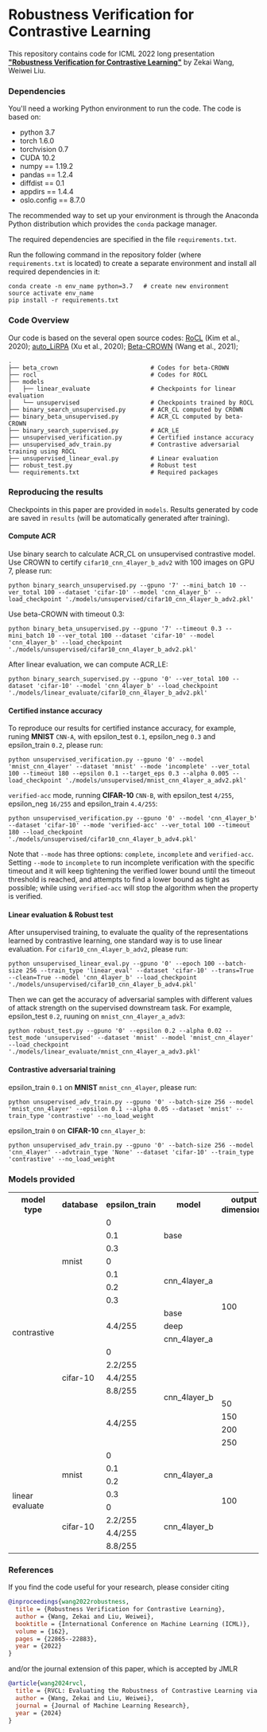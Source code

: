 # Robustness Verification for Contrastive Learning

This repository contains code for ICML 2022 long presentation **["Robustness Verification for Contrastive Learning"](https://proceedings.mlr.press/v162/wang22q.html)** by Zekai Wang, Weiwei Liu.

### Dependencies

You'll need a working Python environment to run the code. The code is based on:
- python 3.7
- torch 1.6.0
- torchvision 0.7
- CUDA 10.2
- numpy == 1.19.2
- pandas == 1.2.4
- diffdist == 0.1
- appdirs == 1.4.4
- oslo.config == 8.7.0

The recommended way to set up your environment is through the Anaconda Python distribution which provides the `conda` package manager.

The required dependencies are specified in the file `requirements.txt`.

Run the following command in the repository folder (where `requirements.txt` is located) to create a separate environment and install all required dependencies in it:

```shell
conda create -n env_name python=3.7   # create new environment
source activate env_name
pip install -r requirements.txt
```

### Code Overview

Our code is based on the several open source codes:
[RoCL](https://github.com/Kim-Minseon/RoCL) (Kim et al., 2020); 
[auto_LiRPA](https://github.com/KaidiXu/auto_LiRPA) (Xu et al., 2020); 
[Beta-CROWN](https://github.com/KaidiXu/Beta-CROWN) (Wang et al., 2021); 

```
.
├── beta_crown                          # Codes for beta-CROWN
├── rocl                                # Codes for ROCL
├── models 			
│   ├── linear_evaluate                 # Checkpoints for linear evaluation
│   └── unsupervised                    # Checkpoints trained by ROCL
├── binary_search_unsupervised.py       # ACR_CL computed by CROWN
├── binary_beta_unsupervised.py         # ACR_CL computed by beta-CROWN
├── binary_search_supervised.py         # ACR_LE
├── unsupervised_verification.py        # Certified instance accuracy
├── unsupervised_adv_train.py           # Contrastive adversarial training using ROCL
├── unsupervised_linear_eval.py         # Linear evaluation
├── robust_test.py                      # Robust test
└── requirements.txt                    # Required packages
```

### Reproducing the results
Checkpoints in this paper are provided in  `models`. Results generated by code are saved in `results` (will be automatically generated after training).

#### Compute ACR
Use binary search to calculate ACR_CL on unsupervised contrastive model.
Use CROWN to certify `cifar10_cnn_4layer_b_adv2` with 100 images on GPU 7, please run:
```shell
python binary_search_unsupervised.py --gpuno '7' --mini_batch 10 --ver_total 100 --dataset 'cifar-10' --model 'cnn_4layer_b' --load_checkpoint './models/unsupervised/cifar10_cnn_4layer_b_adv2.pkl'
```
Use beta-CROWN with timeout 0.3:
```shell
python binary_beta_unsupervised.py --gpuno '7' --timeout 0.3 --mini_batch 10 --ver_total 100 --dataset 'cifar-10' --model 'cnn_4layer_b' --load_checkpoint './models/unsupervised/cifar10_cnn_4layer_b_adv2.pkl'
```
After linear evaluation, we can compute ACR_LE:
```shell
python binary_search_supervised.py --gpuno '0' --ver_total 100 --dataset 'cifar-10' --model 'cnn_4layer_b' --load_checkpoint './models/linear_evaluate/cifar10_cnn_4layer_b_adv2.pkl'
```


#### Certified instance accuracy
To reproduce our results for certified instance accuracy, for example, runing **MNIST** `CNN-A`, with epsilon_test `0.1`, epsilon_neg `0.3` and epsilon_train `0.2`, please run:
```shell
python unsupervised_verification.py --gpuno '0' --model 'mnist_cnn_4layer' --dataset 'mnist' --mode 'incomplete' --ver_total 100 --timeout 180 --epsilon 0.1 --target_eps 0.3 --alpha 0.005 --load_checkpoint './models/unsupervised/mnist_cnn_4layer_a_adv2.pkl'
```

`verified-acc` mode, running **CIFAR-10** `CNN-B`, with epsilon_test `4/255`, epsilon_neg `16/255` and epsilon_train `4.4/255`:

```shell
python unsupervised_verification.py --gpuno '0' --model 'cnn_4layer_b' --dataset 'cifar-10' --mode 'verified-acc' --ver_total 100 --timeout 180 --load_checkpoint './models/unsupervised/cifar10_cnn_4layer_b_adv4.pkl'
```

Note that `--mode` has three options: `complete`, `incomplete` and `verified-acc`. Setting `--mode` to `incomplete` to run incomplete verification with the specific timeout and it will keep tightening the verified lower bound until the timeout threshold is reached, and attempts to find a lower bound as tight as possible; while using `verified-acc` will stop the algorithm when the property is verified.


#### Linear evaluation & Robust test
After unsupervised training, to evaluate the quality of the representations learned by contrastive learning, one standard way is to use linear evaluation. For `cifar10_cnn_4layer_b_adv2`, please run:
```shell
python unsupervised_linear_eval.py --gpuno '0' --epoch 100 --batch-size 256 --train_type 'linear_eval' --dataset 'cifar-10' --trans=True --clean=True --model 'cnn_4layer_b' --load_checkpoint './models/unsupervised/cifar10_cnn_4layer_b_adv4.pkl'
```
Then we can get the accuracy of adversarial samples with different values of attack strength on the supervised downstream task. For example, epsilon_test `0.2`, ruuning on `mnist_cnn_4layer_a_adv3`:
```shell
python robust_test.py --gpuno '0' --epsilon 0.2 --alpha 0.02 --test_mode 'unsupervised' --dataset 'mnist' --model 'mnist_cnn_4layer' --load_checkpoint './models/linear_evaluate/mnist_cnn_4layer_a_adv3.pkl'
```

####  Contrastive adversarial training
epsilon_train `0.1` on **MNIST** `mnist_cnn_4layer`, please run:
```shell
python unsupervised_adv_train.py --gpuno '0' --batch-size 256 --model 'mnist_cnn_4layer' --epsilon 0.1 --alpha 0.05 --dataset 'mnist' --train_type 'contrastive' --no_load_weight
```
epsilon_train `0` on **CIFAR-10** `cnn_4layer_b`:
```shell
python unsupervised_adv_train.py --gpuno '0' --batch-size 256 --model 'cnn_4layer' --advtrain_type 'None' --dataset 'cifar-10' --train_type 'contrastive' --no_load_weight
```

### Models provided
<table>
    <tr>
        <th>model type</th>
        <th>database</th>
        <th>epsilon_train</th>
        <th>model</th>
        <th>output dimensions</th>
        <th>file name</th>
    </tr>
    <tr>
        <td rowspan="18">contrastive</td>
        <td rowspan="7">mnist</td>
        <td>0</td>
        <td rowspan="3">base</td>
        <td rowspan="14">100</td>
        <td>mnist_base</td>
    </tr>
    <tr>
        <td>0.1</td>
        <td>mnist_base_adv1</td>
    </tr>
    <tr>
        <td>0.3</td>
        <td>mnist_base_adv3</td>
    </tr>
    <tr>
        <td>0</td>
        <td rowspan="4">cnn_4layer_a</td>
        <td>mnist_cnn_4layer_a</td>
    </tr>
    <tr>
        <td>0.1</td>
        <td>mnist_cnn_4layer_a_adv1</td>
    </tr>
    <tr>
        <td>0.2</td>
        <td>mnist_cnn_4layer_a_adv2</td>
    </tr>
    <tr>
        <td>0.3</td>
        <td>mnist_cnn_4layer_a_adv3</td>
    </tr>
    <tr>
        <td rowspan="11">cifar-10</td>
        <td rowspan="3">4.4/255</td>
        <td>base</td>
        <td>cifar10_base_adv4</td>
    </tr>
    <tr>
        <td>deep</td>
        <td>cifar10_deep_adv4</td>
    </tr>
    <tr>
        <td>cnn_4layer_a</td>
        <td>cifar10_cnn_4layer_a_adv4</td>
    </tr>
    <tr>
        <td>0</td>
        <td rowspan="8">cnn_4layer_b</td>
        <td>cifar10_cnn_4layer_b</td>
    </tr>
    <tr>
        <td>2.2/255</td>
        <td>cifar10_cnn_4layer_b_adv2</td>
    </tr>
    <tr>
        <td>4.4/255</td>
        <td>cifar10_cnn_4layer_b_adv4</td>
    </tr>
    <tr>
        <td>8.8/255</td>
        <td>cifar10_cnn_4layer_b_adv8</td>
    </tr>
    <tr>
        <td rowspan="4">4.4/255</td>
        <td>50</td>
        <td>cifar10_cnn_4layer_b_adv4_dim50</td>
    </tr>
    <tr>
        <td>150</td>
        <td>cifar10_cnn_4layer_b_adv4_dim150</td>
    </tr>
    <tr>
        <td>200</td>
        <td>cifar10_cnn_4layer_b_adv4_dim200</td>
    </tr>
    <tr>
        <td>250</td>
        <td>cifar10_cnn_4layer_b_adv4_dim250</td>
    </tr>
    <tr>
        <td rowspan="8">linear evaluate</td>
        <td rowspan="4">mnist</td>
        <td>0</td>
        <td rowspan="4">cnn_4layer_a</td>
        <td rowspan="8">100</td>
        <td>mnist_cnn_4layer_a</td>
    </tr>
    <tr>
        <td>0.1</td>
        <td>mnist_cnn_4layer_a_adv1</td>
    </tr>
    <tr>
        <td>0.2</td>
        <td>mnist_cnn_4layer_a_adv2</td>
    </tr>
    <tr>
        <td>0.3</td>
        <td>mnist_cnn_4layer_a_adv3</td>
    </tr>
    <tr>
        <td rowspan="4">cifar-10</td>
        <td>0</td>
        <td rowspan="4">cnn_4layer_b</td>
        <td>cifar10_cnn_4layer_b</td>
    </tr>
    <tr>
        <td>2.2/255</td>
        <td>cifar10_cnn_4layer_b_adv2</td>
    </tr>
    <tr>
        <td>4.4/255</td>
        <td>cifar10_cnn_4layer_b_adv4</td>
    </tr>
    <tr>
        <td>8.8/255</td>
        <td>cifar10_cnn_4layer_b_adv8</td>
    </tr>
</table>

### References
If you find the code useful for your research, please consider citing
```bib
@inproceedings{wang2022robustness,
  title = {Robustness Verification for Contrastive Learning},
  author = {Wang, Zekai and Liu, Weiwei},
  booktitle = {International Conference on Machine Learning (ICML)},
  volume = {162},
  pages = {22865--22883},
  year = {2022}
}
```
and/or the journal extension of this paper, which is accepted by JMLR
```bib
@article{wang2024rvcl,
  title = {RVCL: Evaluating the Robustness of Contrastive Learning via Verification},
  author = {Wang, Zekai and Liu, Weiwei},
  journal = {Journal of Machine Learning Research},
  year = {2024}
}
```
